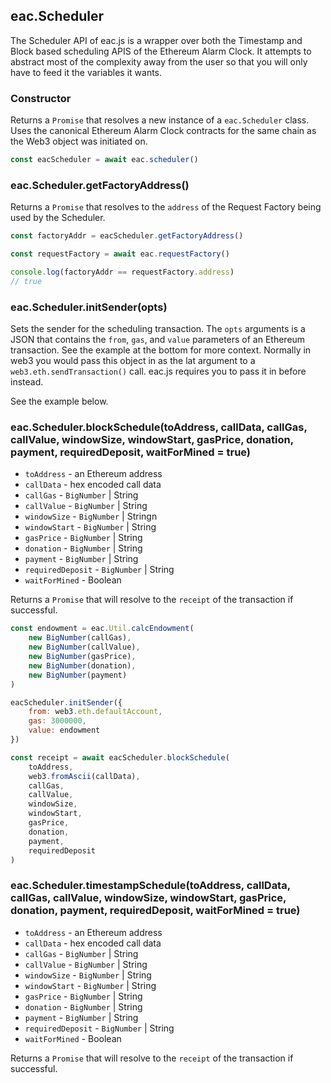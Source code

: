 ## eac.Scheduler

The Scheduler API of eac.js is a wrapper over both the Timestamp and 
Block based scheduling APIS of the Ethereum Alarm Clock. It 
attempts to abstract most of the complexity away from the user
so that you will only have to feed it the variables it wants.

### Constructor

Returns a `Promise` that resolves a new instance of a `eac.Scheduler`
class. Uses the canonical Ethereum Alarm Clock contracts for the same
chain as the Web3 object was initiated on.

```javascript
const eacScheduler = await eac.scheduler()
```

### eac.Scheduler.getFactoryAddress()

Returns a `Promise` that resolves to the `address` of the 
Request Factory being used by the Scheduler.

```javascript
const factoryAddr = eacScheduler.getFactoryAddress()

const requestFactory = await eac.requestFactory()

console.log(factoryAddr == requestFactory.address)
// true
```

### eac.Scheduler.initSender(opts)

Sets the sender for the scheduling transaction. The `opts` arguments is 
a JSON that contains the `from`, `gas`, and `value` parameters of an 
Ethereum transaction. See the example at the bottom for more context.
Normally in web3 you would pass this object in as the lat argument
to a `web3.eth.sendTransaction()` call. eac.js requires you to pass
it in before instead.

See the example below.

### eac.Scheduler.blockSchedule(toAddress, callData, callGas, callValue, windowSize, windowStart, gasPrice, donation, payment, requiredDeposit, waitForMined = true)

 - `toAddress`     - an Ethereum address
 - `callData`      - hex encoded call data
 - `callGas` - `BigNumber` | String
 - `callValue` - `BigNumber` | String
 - `windowSize` - `BigNumber` | Stringn
 - `windowStart` - `BigNumber` | String
 - `gasPrice` - `BigNumber` | String
 - `donation` - `BigNumber` | String
 - `payment` - `BigNumber` | String
 - `requiredDeposit` - `BigNumber` | String
 - `waitForMined` - Boolean

Returns a `Promise` that will resolve to the `receipt` of the transaction if successful.

```javascript
const endowment = eac.Util.calcEndowment(
    new BigNumber(callGas),
    new BigNumber(callValue),
    new BigNumber(gasPrice),
    new BigNumber(donation),
    new BigNumber(payment)
)

eacScheduler.initSender({
    from: web3.eth.defaultAccount,
    gas: 3000000,
    value: endowment
})

const receipt = await eacScheduler.blockSchedule(
    toAddress,
    web3.fromAscii(callData),
    callGas,
    callValue,
    windowSize,
    windowStart,
    gasPrice,
    donation,
    payment,
    requiredDeposit
)
```

### eac.Scheduler.timestampSchedule(toAddress, callData, callGas, callValue, windowSize, windowStart, gasPrice, donation, payment, requiredDeposit, waitForMined = true)

 - `toAddress`     - an Ethereum address
 - `callData`      - hex encoded call data
 - `callGas` - `BigNumber` | String
 - `callValue` - `BigNumber` | String
 - `windowSize` - `BigNumber` | String
 - `windowStart` - `BigNumber` | String
 - `gasPrice` - `BigNumber` | String
 - `donation` - `BigNumber` | String
 - `payment` - `BigNumber` | String
 - `requiredDeposit` - `BigNumber` | String
 - `waitForMined` - Boolean

Returns a `Promise` that will resolve to the `receipt` of the transaction if successful.